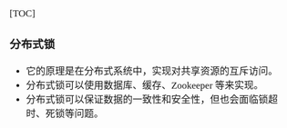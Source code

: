 <span  style="font-family: Simsun,serif; font-size: 17px; ">

[TOC]

### 分布式锁

- 它的原理是在分布式系统中，实现对共享资源的互斥访问。
- 分布式锁可以使用数据库、缓存、Zookeeper 等来实现。
- 分布式锁可以保证数据的一致性和安全性，但也会面临锁超时、死锁等问题。

</span>